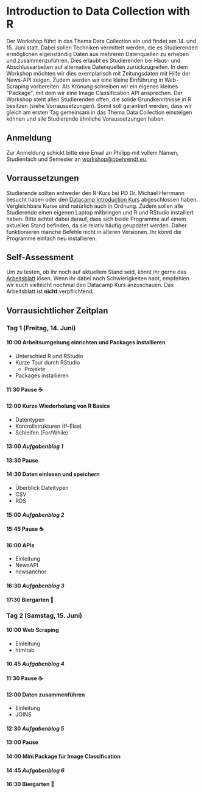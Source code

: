 # Introduction to Data Collection with R

Der Workshop führt in das Thema Data Collection ein und findet am 14. und 15. Juni statt. Dabei sollen Techniken vermittelt werden, die es Studierenden ermöglichen eigenständig Daten aus mehreren Datenquellen zu erheben und zusammenzuführen. Dies erlaubt es Studierenden bei Haus- und Abschlussarbeiten auf alternative Datenquellen zurückzugreifen. In dem Workshop möchten wir dies exemplarisch mit Zeitungsdaten mit Hilfe der News-API zeigen. Zudem werden wir eine kleine Einführung in Web-Scraping vorbereiten. Als Krönung schreiben wir ein eigenes kleines "Package", mit dem wir eine Image Classification API ansprechen. Der Workshop steht allen Studierenden offen, die solide Grundkenntnisse in R besitzen (siehe Vorraussetzungen). Somit soll garantiert werden, dass wir gleich am ersten Tag gemeinsam in das Thema Data Collection einsteigen können und alle Studierende ähnliche Voraussetzungen haben.

## Anmeldung

Zur Anmeldung schickt bitte eine Email an Philipp mit vollem Namen, Studienfach und Semester an [workshop@pbehrendt.eu](mailto:workshop@pbehrendt.eu).

## Vorraussetzungen

Studierende sollten entweder den R-Kurs bei PD Dr. Michael Herrmann besucht haben oder den [Datacamp Introduction Kurs](https://www.datacamp.com/courses/free-introduction-to-r) abgeschlossen haben. Vergleichbare Kurse sind natürlich auch in Ordnung. Zudem sollen alle Studierende einen eigenen Laptop mitbringen und R und RStudio installiert haben. Bitte achtet dabei darauf, dass sich beide Programme auf einem aktuellen Stand befinden, da sie relativ häufig geupdatet werden. Daher funktionieren manche Befehle nicht in älteren Versionen. Ihr könnt die Programme einfach neu installieren.

## Self-Assessment

Um zu testen, ob ihr noch auf aktuellem Stand seid, könnt ihr gerne das [Arbeitsblatt]() lösen. Wenn ihr dabei noch Schwierigkeiten habt, empfehlen wir euch vielleicht nochmal den Datacamp Kurs anzuschauen. Das Arbeitsblatt ist **nicht** verpflichtend.

## Vorrausichtlicher Zeitplan

### Tag 1 (Freitag, 14. Juni)

#### 10:00 Arbeitsumgebung einrichten und Packages installieren

- Unterschied R und RStudio
- Kurze Tour durch RStudio
  - Projekte
- Packages installieren

#### 11:30 Pause :coffee:

#### 12:00 Kurze Wiederholung von R Basics

- Datentypen
- Kontrollstrukturen (If-Else)
- Schleifen (For/While)

#### 13:00 *Aufgabenblog 1*

#### 13:30 Pause 

#### 14:30 Daten einlesen und speichern

- Überblick Dateitypen
- CSV
- RDS

#### 15:00 *Aufgabenblog 2*

#### 15:45 Pause :coffee:

#### 16:00 APIs

- Einleitung
- NewsAPI
- newsanchor

#### 16:30 *Aufgabenblog 3* 

#### 17:30 Biergarten :tada:

### Tag 2 (Samstag, 15. Juni)

#### 10:00 Web Scraping

- Einleitung
- htmltab

#### 10.45 *Aufgabenblog 4*

#### 11:30 Pause :coffee:

#### 12:00 Daten zusammenführen

- Einleitung
- JOINS

#### 12:30 *Aufgabenblog 5*

#### 13:00 Pause

#### 14:00 Mini Package für Image Classification

#### 14:45 *Aufgabenblog 6*

#### 16:30 Biergarten :tada:
